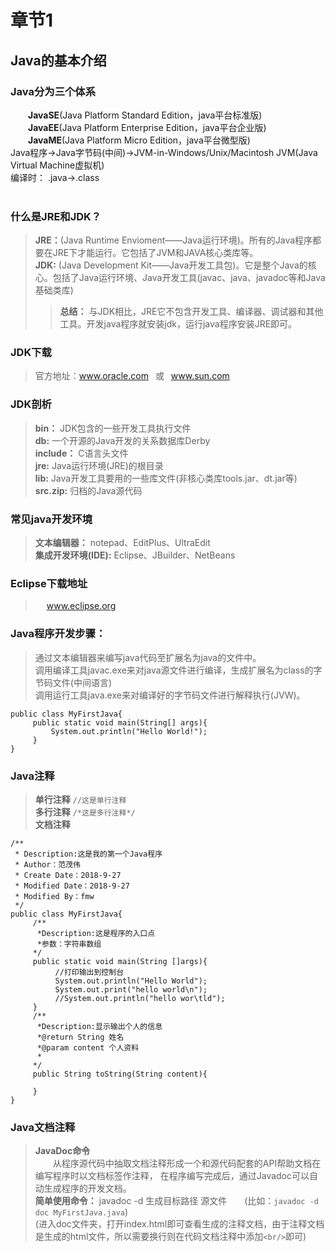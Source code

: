# 章节1   
## Java的基本介绍   

### Java分为三个体系  
 &ensp;&ensp;&ensp;&ensp;**JavaSE**(Java Platform Standard Edition，java平台标准版)  
 &ensp;&ensp;&ensp;&ensp;**JavaEE**(Java Platform Enterprise Edition，java平台企业版)  
 &ensp;&ensp;&ensp;&ensp;**JavaME**(Java Platform Micro Edition，java平台微型版)
</br>Java程序->Java字节码(中间)->JVM-in-Windows/Unix/Macintosh
JVM(Java Virtual Machine虚拟机)
</br>编译时： .java->.class
<br/> <br/>   
### 什么是JRE和JDK？
> **JRE：**(Java Runtime Envioment——Java运行环境)。所有的Java程序都要在JRE下才能运行。它包括了JVM和JAVA核心类库等。  
> **JDK:** (Java Development Kit——Java开发工具包)。它是整个Java的核心。包括了Java运行环境、Java开发工具(javac、java、javadoc等和Java基础类库)   
>>**总结：** 与JDK相比，JRE它不包含开发工具、编译器、调试器和其他工具。开发java程序就安装jdk，运行java程序安装JRE即可。  
### JDK下载
> 官方地址：www.oracle.com  &ensp;或&ensp;  www.sun.com
### JDK剖析
> **bin：** JDK包含的一些开发工具执行文件  
> **db:** 一个开源的Java开发的关系数据库Derby  
>**include：** C语言头文件  
>**jre:** Java运行环境(JRE)的根目录  
>**lib:** Java开发工具要用的一些库文件(非核心类库tools.jar、dt.jar等)  
>**src.zip:** 归档的Java源代码  
### 常见java开发环境  
> **文本编辑器：** notepad、EditPlus、UltraEdit  
> **集成开发环境(IDE):** Eclipse、JBuilder、NetBeans  
### Eclipse下载地址
>&ensp;&ensp; www.eclipse.org
### Java程序开发步骤：
> 通过文本编辑器来编写java代码至扩展名为java的文件中。  
> 调用编译工具javac.exe来对java源文件进行编译，生成扩展名为class的字节码文件(中间语言)  
> 调用运行工具java.exe来对编译好的字节码文件进行解释执行(JVW)。  
```
public class MyFirstJava{
     public static void main(String[] args){
         System.out.println("Hello World!");
     }
}
```   
### Java注释  
> **单行注释**   ```//这是单行注释```  
> **多行注释**   ```/*这是多行注释*/```  
> **文档注释**  
```   
/**
 * Description:这是我的第一个Java程序
 * Author：范茂伟
 * Create Date：2018-9-27
 * Modified Date：2018-9-27
 * Modified By：fmw
 */
public class MyFirstJava{
     /**
      *Description:这是程序的入口点
      *参数：字符串数组
     */
     public static void main(String []args){
          //打印输出到控制台
          System.out.println("Hello World");
          System.out.print("hello world\n");
          //System.out.println("hello wor\tld");
     }
     /**
      *Description:显示输出个人的信息
      *@return String 姓名
      *@param content 个人资料
      *
     */
     public String toString(String content){
     
     }
}
```  
### Java文档注释  
> **JavaDoc命令**  
> &ensp;&ensp;&ensp;&ensp;从程序源代码中抽取文档注释形成一个和源代码配套的API帮助文档在编写程序时以文档标签作注释，
在程序编写完成后，通过Javadoc可以自动生成程序的开发文档。    
> **简单使用命令：** javadoc -d 生成目标路径 源文件&ensp;&ensp;&ensp;&ensp;(比如：```javadoc -d doc MyFirstJava.java```)  
> (进入doc文件夹，打开index.html即可查看生成的注释文档，由于注释文档是生成的html文件，所以需要换行则在代码文档注释中添加```<br/>```即可)
